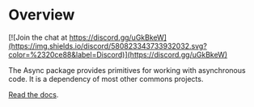 # Overview

[![Join the chat at https://discord.gg/uGkBkeW](https://img.shields.io/discord/580823343733932032.svg?color=%2320ce88&label=Discord)](https://discord.gg/uGkBkeW)

The Async package provides primitives for working with asynchronous code. It is a dependency of most other commons projects.

[Read the docs](http://docs.enklu.com/commons-unity/index.html#async).
